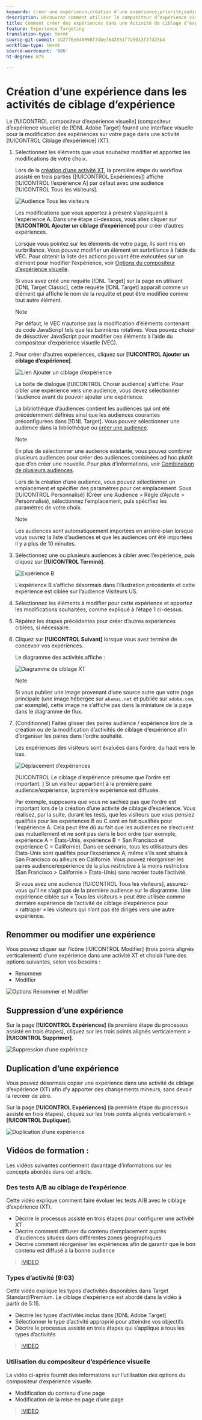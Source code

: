 ```yaml
---
keywords: créer une expérience;création d’une expérience;priorité;audience;expérience;compositeur d’expérience visuelle
description: Découvrez comment utiliser le compositeur d’expérience visuelle Adobe Target pour créer et modifier des expériences sur votre page dans une activité de ciblage d’expérience.
title: Comment créer des expériences dans une Activité de ciblage d’expérience ?
feature: Experience Targeting
translation-type: tm+mt
source-git-commit: bb27f6e540998f7dbe7642551f7a5013f2fd25b4
workflow-type: tm+mt
source-wordcount: '986'
ht-degree: 87%

---
```



# Création d’une expérience dans les activités de ciblage d’expérience

Le [!UICONTROL compositeur d’expérience visuelle] (compositeur d’expérience visuelle) de [!DNL Adobe Target] fournit une interface visuelle pour la modification des expériences sur votre page dans une activité [!UICONTROL Ciblage d’expérience] (XT).

1. Sélectionnez les éléments que vous souhaitez modifier et apportez les modifications de votre choix.

   Lors de la [création d’une activité XT](/help/c-activities/t-experience-target/t-xt-create/xt-create.md), la première étape du workflow assisté en trois parties ([!UICONTROL Expériences]) affiche [!UICONTROL l’expérience A] par défaut avec une audience [!UICONTROL Tous les visiteurs].

   ![Audience Tous les visiteurs](/help/c-activities/t-experience-target/t-xt-create/assets/all-visitors.png)

   Les modifications que vous apportez à présent s’appliquent à l’expérience A. Dans une étape ci-dessous, vous allez cliquer sur **[!UICONTROL Ajouter un ciblage d’expérience]** pour créer d’autres expériences.

   Lorsque vous pointez sur les éléments de votre page, ils sont mis en surbrillance. Vous pouvez modifier un élément en surbrillance à l’aide du VEC. Pour obtenir la liste des actions pouvant être exécutées sur un élément pour modifier l’expérience, voir [Options du compositeur d’expérience visuelle](/help/c-experiences/c-visual-experience-composer/viztarget-options.md).

   Si vous avez créé une requête [!DNL Target] sur la page en utilisant [!DNL Target Classic], cette requête [!DNL Target] apparaît comme un élément qui affiche le nom de la requête et peut être modifiée comme tout autre élément.

   >[!NOTE]
   >
   >Par défaut, le VEC n’autorise pas la modification d’éléments contenant du code JavaScript tels que les bannières rotatives. Vous pouvez choisir de désactiver JavaScript pour modifier ces éléments à l’aide du compositeur d’expérience visuelle (VEC).

1. Pour créer d’autres expériences, cliquez sur **[!UICONTROL Ajouter un ciblage d’expérience]**.

   ![Lien Ajouter un ciblage d’expérience](/help/c-activities/t-experience-target/t-xt-create/assets/add-experience-targeting.png)

   La boîte de dialogue [!UICONTROL Choisir audience] s’affiche. Pour cibler une expérience vers une audience, vous devez sélectionner l’audience avant de pouvoir ajouter une expérience.

   La bibliothèque d’audiences contient les audiences qui ont été précédemment définies ainsi que les audiences courantes préconfigurées dans [!DNL Target]. Vous pouvez sélectionner une audience dans la bibliothèque ou [créer une audience](/help/c-target/c-audiences/audiences.md#concept_65BE870D290E412D8BBF557EEA67C271).

   >[!NOTE]
   >
   >En plus de sélectionner une audience existante, vous pouvez combiner plusieurs audiences pour créer des audiences combinées ad hoc plutôt que d’en créer une nouvelle. Pour plus d’informations, voir [Combinaison de plusieurs audiences](/help/c-target/combining-multiple-audiences.md#concept_A7386F1EA4394BD2AB72399C225981E5).

   Lors de la création d’une audience, vous pouvez sélectionner un emplacement et spécifier des paramètres pour cet emplacement. Sous [!UICONTROL Personnalisé] (Créer une Audience > Règle d’Ajoute > Personnalisé), sélectionnez l’emplacement, puis spécifiez les paramètres de votre choix.

   >[!NOTE]
   >
   >Les audiences sont automatiquement importées en arrière-plan lorsque vous ouvrez la liste d’audiences et que les audiences ont été importées il y a plus de 10 minutes.

1. Sélectionnez une ou plusieurs audiences à cibler avec l’expérience, puis cliquez sur **[!UICONTROL Terminé]**.

   ![Expérience B](/help/c-activities/t-experience-target/t-xt-create/assets/experience-b.png)

   L’expérience B s’affiche désormais dans l’illustration précédente et cette expérience est ciblée sur l’audience Visiteurs US.

1. Sélectionnez les éléments à modifier pour cette expérience et apportez les modifications souhaitées, comme expliqué à l’étape 1 ci-dessus.

1. Répétez les étapes précédentes pour créer d’autres expériences ciblées, si nécessaire.

1. Cliquez sur **[!UICONTROL Suivant]** lorsque vous avez terminé de concevoir vos expériences.

   Le diagramme des activités affiche :

   ![Diagramme de ciblage XT](/help/c-activities/t-experience-target/t-xt-create/assets/xt_diagram-new.png)

   >[!NOTE]
   >
   >Si vous publiez une image provenant d’une source autre que votre page principale (une image hébergée sur `akamai.net` et publiée sur `adobe.com`, par exemple), cette image ne s’affiche pas dans la miniature de la page dans le diagramme de flux.

1. (Conditionnel) Faites glisser des paires audience / expérience lors de la création ou de la modification d’activités de ciblage d’expérience afin d’organiser les paires dans l’ordre souhaité.

   Les expériences des visiteurs sont évaluées dans l’ordre, du haut vers le bas.

   ![Déplacement d’expériences](/help/c-activities/t-experience-target/t-xt-create/assets/move_experiences-new.png)

   [!UICONTROL Le ciblage d’expérience présume que l’ordre est important. ] Si un visiteur appartient à la première paire audience/expérience, la première expérience est diffusée.

   Par exemple, supposons que vous ne sachiez pas que l’ordre est important lors de la création d’une activité de ciblage d’expérience. Vous réalisez, par la suite, durant les tests, que les visiteurs que vous pensiez qualifiés pour les expériences B ou C sont en fait qualifiés pour l’expérience A. Cela peut être dû au fait que les audiences ne s’excluent pas mutuellement et ne sont pas dans le bon ordre (par exemple, expérience A = États-Unis, expérience B = San Francisco et expérience C = Californie). Dans ce scénario, tous les utilisateurs des États-Unis sont qualifiés pour l’expérience A, même s’ils sont situés à San Francisco ou ailleurs en Californie. Vous pouvez réorganiser les paires audience/expérience de la plus restrictive à la moins restrictive (San Francisco > Californie > États-Unis) sans recréer toute l’activité.

   Si vous avez une audience [!UICONTROL Tous les visiteurs], assurez-vous qu’il ne s’agit pas de la première audience sur le diagramme. Une expérience ciblée sur « Tous les visiteurs » peut être utilisée comme dernière expérience de l’activité de ciblage d’expérience pour « rattraper » les visiteurs qui n’ont pas été dirigés vers une autre expérience.

## Renommer ou modifier une expérience

Vous pouvez cliquer sur l’icône [!UICONTROL Modifier] (trois points alignés verticalement) d’une expérience dans une activité XT et choisir l’une des options suivantes, selon vos besoins :

* Renommer
* Modifier

![Options Renommer et Modifier](/help/c-activities/t-experience-target/t-xt-create/assets/experience_edit-new.png)

## Suppression d’une expérience

Sur la page **[!UICONTROL Expériences]** (la première étape du processus assisté en trois étapes), cliquez sur les trois points alignés verticalement > **[!UICONTROL Supprimer]**.

![Suppression d’une expérience](/help/c-activities/t-experience-target/t-xt-create/assets/delete-experience.png)

## Duplication d’une expérience

Vous pouvez désormais copier une expérience dans une activité de ciblage d’expérience (XT) afin d’y apporter des changements mineurs, sans devoir la recréer de zéro.

Sur la page **[!UICONTROL Expériences]** (la première étape du processus assisté en trois étapes), cliquez sur les trois points alignés verticalement > **[!UICONTROL Dupliquer]**.

![Duplication d’une expérience](/help/c-activities/t-experience-target/t-xt-create/assets/duplicate_experience-new.png)

## Vidéos de formation :

Les vidéos suivantes contiennent davantage d’informations sur les concepts abordés dans cet article.

### Des tests A/B au ciblage de l’expérience

Cette vidéo explique comment faire évoluer les tests A/B avec le ciblage d’expérience (XT).

* Décrire le processus assisté en trois étapes pour configurer une activité XT
* Décrire comment diffuser du contenu d’emplacement auprès d’audiences situées dans différentes zones géographiques
* Décrire comment réorganiser les expériences afin de garantir que le bon contenu est diffusé à la bonne audience

>[!VIDEO](https://video.tv.adobe.com/v/22418/)

### Types d’activité (9:03)

Cette vidéo explique les types d’activités disponibles dans Target Standard/Premium. Le ciblage d’expérience est abordé dans la vidéo à partir de 5:15.

* Décrire les types d’activités inclus dans [!DNL Adobe Target]
* Sélectionner le type d’activité approprié pour atteindre vos objectifs
* Décrire le processus assisté en trois étapes qui s’applique à tous les types d’activités

>[!VIDEO](https://video.tv.adobe.com/v/17386)

### Utilisation du compositeur d’expérience visuelle

La vidéo ci-après fournit des informations sur l’utilisation des options du compositeur d’expérience visuelle.

* Modification du contenu d’une page
* Modification de la mise en page d’une page

>[!VIDEO](https://video.tv.adobe.com/v/17399)